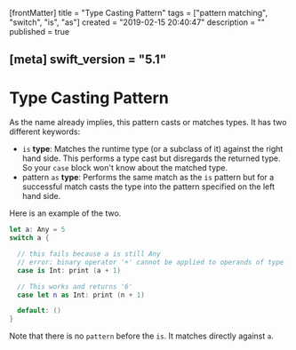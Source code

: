[frontMatter]
title = "Type Casting Pattern"
tags = ["pattern matching", "switch", "is", "as"]
created = "2019-02-15 20:40:47"
description = ""
published = true

[meta]
swift_version = "5.1"
---

# Type Casting Pattern

As the name already implies, this pattern casts or matches types. It has
two different keywords:

-   `is` **type**: Matches the runtime type (or a subclass of it)
    against the right hand side. This performs a type cast but
    disregards the returned type. So your `case` block won\'t know about
    the matched type.
-   pattern `as` **type**: Performs the same match as the `is` pattern
    but for a successful match casts the type into the pattern specified
    on the left hand side.

Here is an example of the two.

``` Swift
let a: Any = 5 
switch a {

  // this fails because a is still Any
  // error: binary operator '+' cannot be applied to operands of type 'Any' and 'Int'
  case is Int: print (a + 1)

  // This works and returns '6'
  case let n as Int: print (n + 1)

  default: ()
}
```

Note that there is no `pattern` before the `is`. It matches directly
against `a`.
